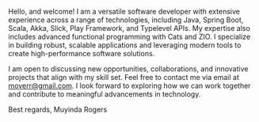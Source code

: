Hello, and welcome!
I am a versatile software developer with extensive experience across a range of technologies, including Java, Spring Boot, Scala, Akka, Slick, Play Framework, and Typelevel APIs. My expertise also includes advanced functional programming with Cats and ZIO. I specialize in building robust, scalable applications and leveraging modern tools to create high-performance software solutions.

I am open to discussing new opportunities, collaborations, and innovative projects that align with my skill set. Feel free to contact me via email at moverr@gmail.com. I look forward to exploring how we can work together and contribute to meaningful advancements in technology.

Best regards,
Muyinda Rogers
